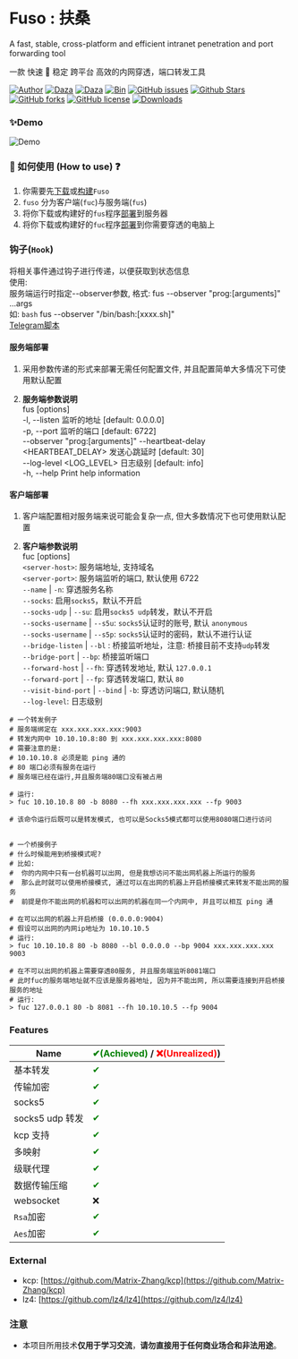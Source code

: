 # Fuso : 扶桑

A fast, stable, cross-platform and efficient intranet penetration and port forwarding tool

一款 快速 🚀 稳定 跨平台 高效的内网穿透，端口转发工具

[![Author](https://img.shields.io/badge/Author-editso-blueviolet)](https://github.com/editso)
[![Daza](https://img.shields.io/badge/Misc-1x2Bytes-blueviolet)](https://github.com/B1eed)
[![Daza](https://img.shields.io/badge/Misc-ifishzz-blueviolet)](https://github.com/ifishzz)
[![Bin](https://img.shields.io/badge/Fuso-Bin-ff69b4)](https://github.com/editso/fuso/releases)
[![GitHub issues](https://img.shields.io/github/issues/editso/fuso)](https://github.com/editso/fuso/issues)
[![Github Stars](https://img.shields.io/github/stars/editso/fuso)](https://github.com/editso/fuso)
[![GitHub forks](https://img.shields.io/github/forks/editso/fuso)](https://github.com/editso/fuso)
[![GitHub license](https://img.shields.io/github/license/editso/fuso)](https://github.com/editso/fuso)
[![Downloads](https://img.shields.io/github/downloads/editso/fuso/total?label=Release%20Download)](https://github.com/editso/fuso/releases/latest)

### ✨Demo

![Demo](demo/demo.gif)

### 👀 如何使用 (How to use) ❓

1. 你需要先[下载](https://github.com/editso/fuso/releases/latest)或[构建](#Build)`Fuso`
2. `fuso` 分为客户端(`fuc`)与服务端(`fus`)
3. 将你下载或构建好的`fus`程序[部署](#服务端部署)到服务器
4. 将你下载或构建好的`fuc`程序[部署](#客户端部署)到你需要穿透的电脑上


### 钩子(`Hook`)
将相关事件通过钩子进行传递，以便获取到状态信息  
使用:  
服务端运行时指定--observer参数, 格式: fus --observer "prog:[arguments]" ...args  
如: `bash` fus --observer "/bin/bash:[xxxx.sh]"  
[Telegram脚本](/scripts/telegram.sh)

#### 服务端部署

1. 采用参数传递的形式来部署无需任何配置文件, 并且配置简单大多情况下可使用默认配置

2. **服务端参数说明**  
   fus [options]  
   -l, --listen <LISTEN> 监听的地址 [default: 0.0.0.0]  
   -p, --port <PORT> 监听的端口 [default: 6722]  
   --observer "prog:[arguments]"
   --heartbeat-delay <HEARTBEAT_DELAY> 发送心跳延时 [default: 30]  
   --log-level <LOG_LEVEL> 日志级别 [default: info]  
   -h, --help Print help information

#### 客户端部署

1. 客户端配置相对服务端来说可能会复杂一点, 但大多数情况下也可使用默认配置

2. **客户端参数说明**  
   fuc [options] <server-host> <server-port>  
   `<server-host>`: 服务端地址, 支持域名  
   `<server-port>`: 服务端监听的端口, 默认使用 6722  
   `--name` | `-n`: 穿透服务名称  
   `--socks`: 启用`socks5`，默认不开启  
   `--socks-udp` | `--su`: 启用`socks5 udp`转发，默认不开启  
   `--socks-username` | `--s5u`: `socks5`认证时的账号, 默认 `anonymous`  
   `--socks-username` | `--s5p`: `socks5`认证时的密码，默认不进行认证  
   `--bridge-listen` | `--bl` : 桥接监听地址，注意: 桥接目前不支持`udp`转发  
   `--bridge-port` | `--bp`: 桥接监听端口  
   `--forward-host` | `--fh`: 穿透转发地址, 默认 `127.0.0.1`  
   `--forward-port` | `--fp`: 穿透转发端口, 默认 `80`  
   `--visit-bind-port` | `--bind` | `-b`: 穿透访问端口, 默认随机  
   `--log-level`: 日志级别

```
# 一个转发例子
# 服务端绑定在 xxx.xxx.xxx.xxx:9003
# 转发内网中 10.10.10.8:80 到 xxx.xxx.xxx.xxx:8080
# 需要注意的是:
# 10.10.10.8 必须是能 ping 通的
# 80 端口必须有服务在运行
# 服务端已经在运行,并且服务端80端口没有被占用

# 运行:
> fuc 10.10.10.8 80 -b 8080 --fh xxx.xxx.xxx.xxx --fp 9003

# 该命令运行后既可以是转发模式, 也可以是Socks5模式都可以使用8080端口进行访问


# 一个桥接例子
# 什么时候能用到桥接模式呢?
# 比如:
#  你的内网中只有一台机器可以出网, 但是我想访问不能出网机器上所运行的服务
#  那么此时就可以使用桥接模式, 通过可以在出网的机器上开启桥接模式来转发不能出网的服务
#  前提是你不能出网的机器和可以出网的机器在同一个内网中, 并且可以相互 ping 通

# 在可以出网的机器上开启桥接 (0.0.0.0:9004)
# 假设可以出网的内网ip地址为 10.10.10.5
# 运行:
> fuc 10.10.10.8 80 -b 8080 --bl 0.0.0.0 --bp 9004 xxx.xxx.xxx.xxx 9003

# 在不可以出网的机器上需要穿透80服务, 并且服务端监听8081端口
# 此时fuc的服务端地址就不应该是服务器地址, 因为并不能出网, 所以需要连接到开启桥接服务的地址
# 运行:
> fuc 127.0.0.1 80 -b 8081 --fh 10.10.10.5 --fp 9004

```

### Features

| Name            | <font color="green">✔(Achieved)</font> / <font color="red">❌(Unrealized)</font>) |
| --------------- | --------------------------------------------------------------------------------- |
| 基本转发        | <font color="green">✔</font>                                                      |
| 传输加密        | <font color="green">✔</font>                                                      |
| socks5          | <font color="green">✔</font>                                                      |
| socks5 udp 转发 | <font color="green">✔</font>                                                      |
| kcp 支持        | <font color="green">✔<font>                                                       |
| 多映射          | <font color="green">✔</font>                                                      |
| 级联代理        | <font color="green">✔</font>                                                      |
| 数据传输压缩    | <font color="green">✔</font>                                                      |
| websocket       | <font color="">❌</font>                                                      |
| `Rsa`加密       | <font color="green">✔</font>                                                      |
| `Aes`加密       | <font color="green">✔</font>                                                      |


### External

- kcp: [https://github.com/Matrix-Zhang/kcp](https://github.com/Matrix-Zhang/kcp)
- lz4: [https://github.com/lz4/lz4](https://github.com/lz4/lz4)

### 注意

- 本项目所用技术**仅用于学习交流**，**请勿直接用于任何商业场合和非法用途**。
